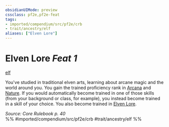 ```yaml
---
obsidianUIMode: preview
cssclass: pf2e,pf2e-feat
tags:
- imported/compendium/src/pf2e/crb
- trait/ancestry/elf
aliases: ["Elven Lore"]
---
```

# Elven Lore  *Feat 1*  
[elf](elf.md)  


You've studied in traditional elven arts, learning about arcane magic and the world around you. You gain the trained proficiency rank in [Arcana](../skills.md#Arcana) and [Nature](../skills.md#Nature). If you would automatically become trained in one of those skills (from your background or class, for example), you instead become trained in a skill of your choice. You also become trained in [Elven Lore](../skills.md#Lore).

*Source: Core Rulebook p. 40*  
%% #imported/compendium/src/pf2e/crb #trait/ancestry/elf %%